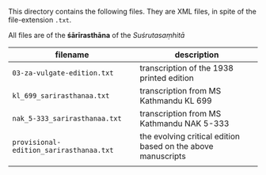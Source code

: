 This directory contains the following files.  They are XML files, in spite of the file-extension `.txt`.

All files are of the **śārīrasthāna** of the *Suśrutasaṃhitā*

| filename                              | description                                                  |
| ------------------------------------- | ------------------------------------------------------------ |
| `03-za-vulgate-edition.txt`        | transcription of the 1938 printed edition                    |
| `kl_699_sarirasthanaa.txt`              | transcription from MS Kathmandu KL 699                       |
| `nak_5-333_sarirasthanaa.txt`           | transcription from MS Kathmandu NAK 5-333                    |
| `provisional-edition_sarirasthanaa.txt` | the evolving critical edition based on the above manuscripts |
|                                       |  |

